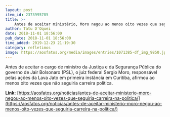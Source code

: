 ```yaml
---
layout: post
item_id: 2373995785
title: >-
    Antes de aceitar ministério, Moro negou ao menos oito vezes que seguiria carreira na política
author: Tatu D'Oquei
date: 2018-11-01 18:56:00
pub_date: 2018-11-01 18:56:00
time_added: 2019-12-23 21:19:30
category: refletimos
image: https://aosfatos.org/media/images/entries/1071385-df_img_9850.jpg.1860x1080_q85_box-0%2C588%2C4940%2C3456_crop_upscale.jpg
---
```


Antes de aceitar o cargo de ministro da Justiça e da Segurança Pública do governo de Jair Bolsonaro (PSL), o juiz federal Sergio Moro, responsável pelas ações da Lava Jato em primeira instância em Curitiba, afirmou ao menos oito vezes que não seguiria carreira política.

**Link:** [https://aosfatos.org/noticias/antes-de-aceitar-ministerio-moro-negou-ao-menos-oito-vezes-que-seguiria-carreira-na-politica/](https://aosfatos.org/noticias/antes-de-aceitar-ministerio-moro-negou-ao-menos-oito-vezes-que-seguiria-carreira-na-politica/)

